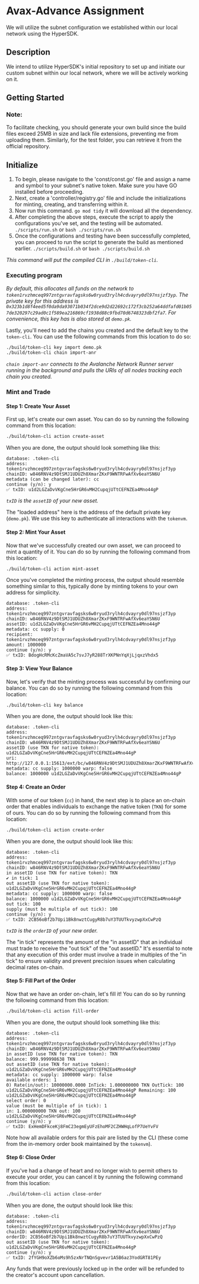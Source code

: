 # Avax-Advance Assignment

We will utilize the subnet configuration we established within our local network using the HyperSDK.

## Description

We intend to utilize HyperSDK's initial repository to set up and initiate our custom subnet within our local network, where we will be actively working on it.

## Getting Started

### Note:

To facilitate checking, you should generate your own build since the build files exceed 25MB in size and lack file extensions, 
preventing me from uploading them. Similarly, for the test folder, you can retrieve it from the official repository.

## Initialize

1. To begin, please navigate to the 'const/const.go' file and assign a name and symbol to your subnet's native token. Make sure you have GO installed before proceeding.
2. Next, create a 'controller/registry.go' file and include the initializations for minting, creating, and transferring within it.
3. Now run this command.
   ``go mod tidy``
   it will download all the dependency.
4. After completing the above steps, execute the script to apply the configurations you've set, and the testing will be automated.
   ``./scripts/run.sh`` or ``bash ./scripts/run.sh``
5. Once the configurations and testing have been successfully completed, you can proceed to run the script to generate the build as mentioned earlier.
   ``./scripts/build.sh`` or ``bash ./scripts/build.sh``
   
_This command will put the compiled CLI in `./build/token-cli`._
   

### Executing program


_By default, this allocates all funds on the network to
`token1rvzhmceq997zntgvravfagsks6w0ryud3rylh4cdvayry0dl97nsjzf3yp`. The private
key for this address is
`0x323b1d8f4eed5f0da9da93071b034f2dce9d2d22692c172f3cb252a64ddfafd01b057de320297c29ad0c1f589ea216869cf1938d88c9fbd70d6748323dbf2fa7`.
For convenience, this key has is also stored at `demo.pk`._


Lastly, you'll need to add the chains you created and the default key to the
`token-cli`. You can use the following commands from this location to do so:
```bash
./build/token-cli key import demo.pk
./build/token-cli chain import-anr
```

_`chain import-anr` connects to the Avalanche Network Runner server running in
the background and pulls the URIs of all nodes tracking each chain you
created._

### Mint and Trade
#### Step 1: Create Your Asset
First up, let's create our own asset. You can do so by running the following
command from this location:
```bash
./build/token-cli action create-asset
```

When you are done, the output should look something like this:
```
database: .token-cli
address: token1rvzhmceq997zntgvravfagsks6w0ryud3rylh4cdvayry0dl97nsjzf3yp
chainID: w846RNV4z9DtSMJ1UDUZh8XmarZKxF9WNTRFwAfXv6eaYSN6U
metadata (can be changed later): cc
continue (y/n): y
✅ txID: u1d2LGZaDvVKgCne5HrGR6vMH2CupqjUTtCEFNZEa4Mno44gP
```

_`txID` is the `assetID` of your new asset._

The "loaded address" here is the address of the default private key (`demo.pk`). We
use this key to authenticate all interactions with the `tokenvm`.

#### Step 2: Mint Your Asset
Now that we've successfully created our own asset, we can proceed to mint a quantity of it. You can do so by
running the following command from this location:
```bash
./build/token-cli action mint-asset
```

Once you've completed the minting process, the output should resemble something similar to this, typically done by minting tokens to your own address for simplicity.
```
database: .token-cli
address: token1rvzhmceq997zntgvravfagsks6w0ryud3rylh4cdvayry0dl97nsjzf3yp
chainID: w846RNV4z9DtSMJ1UDUZh8XmarZKxF9WNTRFwAfXv6eaYSN6U
assetID: u1d2LGZaDvVKgCne5HrGR6vMH2CupqjUTtCEFNZEa4Mno44gP
metadata: cc supply: 0
recipient: token1rvzhmceq997zntgvravfagsks6w0ryud3rylh4cdvayry0dl97nsjzf3yp
amount: 1000000
continue (y/n): y
✅ txID: BdogHcRMcKcZmaVA5c7svJ7yR288TrXKPNnYqXjLjqxzVhdx5
```

#### Step 3: View Your Balance
Now, let's verify that the minting process was successful by confirming our balance. You can do
so by running the following command from this location:
```bash
./build/token-cli key balance
```

When you are done, the output should look like this:
```
database: .token-cli
address: token1rvzhmceq997zntgvravfagsks6w0ryud3rylh4cdvayry0dl97nsjzf3yp
chainID: w846RNV4z9DtSMJ1UDUZh8XmarZKxF9WNTRFwAfXv6eaYSN6U
assetID (use TKN for native token): u1d2LGZaDvVKgCne5HrGR6vMH2CupqjUTtCEFNZEa4Mno44gP
uri: http://127.0.0.1:15613/ext/bc/w846RNV4z9DtSMJ1UDUZh8XmarZKxF9WNTRFwAfXv6eaYSN6U
metadata: cc supply: 1000000 warp: false
balance: 1000000 u1d2LGZaDvVKgCne5HrGR6vMH2CupqjUTtCEFNZEa4Mno44gP
```

#### Step 4: Create an Order
With some of our token (`cc`) in hand, the next step is to place an on-chain order that enables individuals to exchange the native token (`TKN`) for some of ours.
You can do so by running the following command from this location:
```bash
./build/token-cli action create-order
```

When you are done, the output should look like this:
```
database: .token-cli
address: token1rvzhmceq997zntgvravfagsks6w0ryud3rylh4cdvayry0dl97nsjzf3yp
chainID: w846RNV4z9DtSMJ1UDUZh8XmarZKxF9WNTRFwAfXv6eaYSN6U
in assetID (use TKN for native token): TKN
✔ in tick: 1
out assetID (use TKN for native token): u1d2LGZaDvVKgCne5HrGR6vMH2CupqjUTtCEFNZEa4Mno44gP
metadata: cc supply: 1000000 warp: false
balance: 1000000 u1d2LGZaDvVKgCne5HrGR6vMH2CupqjUTtCEFNZEa4Mno44gP
out tick: 100
supply (must be multiple of out tick): 100
continue (y/n): y
✅ txID: 2CB56oBf2b7Upi1Bk8nwztCugyR8b7uY3TUUTkvyzwpXxCwPzQ
```

_`txID` is the `orderID` of your new order._

The "in tick" represents the amount of the "in assetID" that an individual must trade to receive the "out tick" of the "out assetID." 
It's essential to note that any execution of this order must involve a trade in multiples of the "in tick" to ensure validity and prevent precision issues when calculating decimal rates on-chain.
#### Step 5: Fill Part of the Order
Now that we have an order on-chain, let's fill it! You can do so by running the
following command from this location:
```bash
./build/token-cli action fill-order
```

When you are done, the output should look something like this:
```
database: .token-cli
address: token1rvzhmceq997zntgvravfagsks6w0ryud3rylh4cdvayry0dl97nsjzf3yp
chainID: w846RNV4z9DtSMJ1UDUZh8XmarZKxF9WNTRFwAfXv6eaYSN6U
in assetID (use TKN for native token): TKN
balance: 999.999998638 TKN
out assetID (use TKN for native token): u1d2LGZaDvVKgCne5HrGR6vMH2CupqjUTtCEFNZEa4Mno44gP
metadata: cc supply: 1000000 warp: false
available orders: 1
0) Rate(in/out): 10000000.0000 InTick: 1.000000000 TKN OutTick: 100 u1d2LGZaDvVKgCne5HrGR6vMH2CupqjUTtCEFNZEa4Mno44gP Remaining: 100 u1d2LGZaDvVKgCne5HrGR6vMH2CupqjUTtCEFNZEa4Mno44gP
select order: 0
value (must be multiple of in tick): 1
in: 1.000000000 TKN out: 100 u1d2LGZaDvVKgCne5HrGR6vMH2CupqjUTtCEFNZEa4Mno44gP
continue (y/n): y
✅ txID: ExHemDFkceKj8FmC23egmEyUFzEhoMF2CZHWHqLofP7UeYvFV
```

Note how all available orders for this pair are listed by the CLI (these come
from the in-memory order book maintained by the `tokenvm`).

#### Step 6: Close Order
If you've had a change of heart and no longer wish to permit others to execute your order, you can cancel it by running the following command from this location:
```bash
./build/token-cli action close-order
```

When you are done, the output should look like this:
```
database: .token-cli
address: token1rvzhmceq997zntgvravfagsks6w0ryud3rylh4cdvayry0dl97nsjzf3yp
chainID: w846RNV4z9DtSMJ1UDUZh8XmarZKxF9WNTRFwAfXv6eaYSN6U
orderID: 2CB56oBf2b7Upi1Bk8nwztCugyR8b7uY3TUUTkvyzwpXxCwPzQ
out assetID (use TKN for native token): u1d2LGZaDvVKgCne5HrGR6vMH2CupqjUTtCEFNZEa4Mno44gP
continue (y/n): y
✅ txID: 2fYGH9oXZb6oMs9h5zxNrTNQnSgvevr1A5B6az3YodGRT81PEy
```

Any funds that were previously locked up in the order will be refunded to the creator's account upon cancellation.
